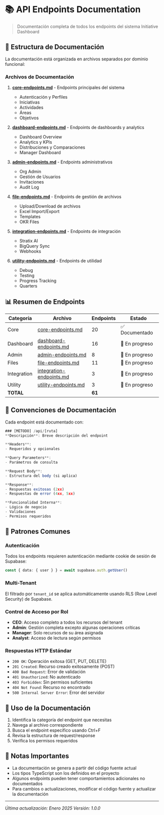 # 📚 API Endpoints Documentation

> Documentación completa de todos los endpoints del sistema Initiative Dashboard

## 📁 Estructura de Documentación

La documentación está organizada en archivos separados por dominio funcional:

### Archivos de Documentación

1. **[core-endpoints.md](./core-endpoints.md)** - Endpoints principales del sistema
   - Autenticación y Perfiles
   - Iniciativas
   - Actividades
   - Áreas
   - Objetivos

2. **[dashboard-endpoints.md](./dashboard-endpoints.md)** - Endpoints de dashboards y analytics
   - Dashboard Overview
   - Analytics y KPIs
   - Distribuciones y Comparaciones
   - Manager Dashboard

3. **[admin-endpoints.md](./admin-endpoints.md)** - Endpoints administrativos
   - Org Admin
   - Gestión de Usuarios
   - Invitaciones
   - Audit Log

4. **[file-endpoints.md](./file-endpoints.md)** - Endpoints de gestión de archivos
   - Upload/Download de archivos
   - Excel Import/Export
   - Templates
   - OKR Files

5. **[integration-endpoints.md](./integration-endpoints.md)** - Endpoints de integración
   - Stratix AI
   - BigQuery Sync
   - Webhooks

6. **[utility-endpoints.md](./utility-endpoints.md)** - Endpoints de utilidad
   - Debug
   - Testing
   - Progress Tracking
   - Quarters

## 📊 Resumen de Endpoints

| Categoría | Archivo | Endpoints | Estado |
|-----------|---------|-----------|--------|
| Core | [core-endpoints.md](./core-endpoints.md) | 20 | ✅ Documentado |
| Dashboard | [dashboard-endpoints.md](./dashboard-endpoints.md) | 16 | 🔄 En progreso |
| Admin | [admin-endpoints.md](./admin-endpoints.md) | 8 | 🔄 En progreso |
| Files | [file-endpoints.md](./file-endpoints.md) | 11 | 🔄 En progreso |
| Integration | [integration-endpoints.md](./integration-endpoints.md) | 3 | 🔄 En progreso |
| Utility | [utility-endpoints.md](./utility-endpoints.md) | 3 | 🔄 En progreso |
| **TOTAL** | | **61** | |

## 🔑 Convenciones de Documentación

Cada endpoint está documentado con:

```typescript
### [MÉTODO] /api/[ruta]
**Descripción**: Breve descripción del endpoint

**Headers**: 
- Requeridos y opcionales

**Query Parameters**:
- Parámetros de consulta

**Request Body**:
- Estructura del body (si aplica)

**Response**:
- Respuestas exitosas (2xx)
- Respuestas de error (4xx, 5xx)

**Funcionalidad Interna**:
- Lógica de negocio
- Validaciones
- Permisos requeridos
```

## 🔐 Patrones Comunes

### Autenticación
Todos los endpoints requieren autenticación mediante cookie de sesión de Supabase:
```typescript
const { data: { user } } = await supabase.auth.getUser()
```

### Multi-Tenant
El filtrado por `tenant_id` se aplica automáticamente usando RLS (Row Level Security) de Supabase.

### Control de Acceso por Rol
- **CEO**: Acceso completo a todos los recursos del tenant
- **Admin**: Gestión completa excepto algunas operaciones críticas
- **Manager**: Solo recursos de su área asignada
- **Analyst**: Acceso de lectura según permisos

### Respuestas HTTP Estándar
- `200 OK`: Operación exitosa (GET, PUT, DELETE)
- `201 Created`: Recurso creado exitosamente (POST)
- `400 Bad Request`: Error de validación
- `401 Unauthorized`: No autenticado
- `403 Forbidden`: Sin permisos suficientes
- `404 Not Found`: Recurso no encontrado
- `500 Internal Server Error`: Error del servidor

## 🚀 Uso de la Documentación

1. Identifica la categoría del endpoint que necesitas
2. Navega al archivo correspondiente
3. Busca el endpoint específico usando Ctrl+F
4. Revisa la estructura de request/response
5. Verifica los permisos requeridos

## 📝 Notas Importantes

- La documentación se genera a partir del código fuente actual
- Los tipos TypeScript son los definidos en el proyecto
- Algunos endpoints pueden tener comportamientos adicionales no documentados
- Para cambios o actualizaciones, modificar el código fuente y actualizar la documentación

---

*Última actualización: Enero 2025*
*Versión: 1.0.0*